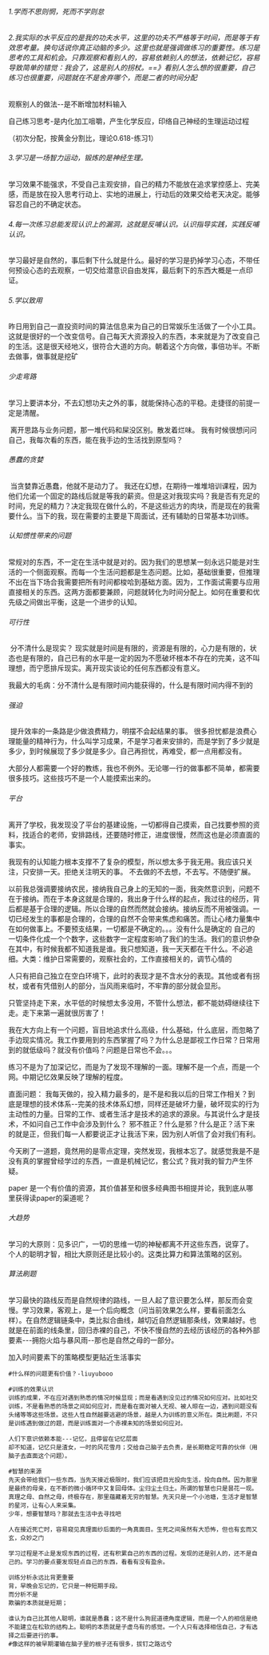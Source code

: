 ###### 1.学而不思则惘，死而不学则怠

###### 2.我实际的水平反应的是我的功夫水平，这里的功夫不严格等于时间，而是等于有效思考量。换句话说你真正动脑的多少。这里也就是强调做练习的重要性。练习是思考的工具和机会。只靠观察和看别人的，容易依赖别人的想法，依赖记忆，容易导致简单的错觉：我会了，这是别人的拐杖。==》看别人怎么想的很重要，自己练习也很重要，问题就在不是舍弃哪个，而是二者的时间分配

观察别人的做法--是不断增加材料输入

自己练习思考-是内化加工咀嚼，产生化学反应，印络自己神经的生理运动过程

（初次分配，按黄金分割比，理论0.618-练习1）



###### 3.学习是一场智力运动，锻炼的是神经生理。

学习效果不能强求，不受自己主观安排，自己的精力不能放在追求掌控感上、完美感，而是放在投入思考行动上、实地的进展上，行动后的效果交给老天决定。能够容忍自己的不确定状态。



###### 4.每一次练习总能发现认识上的漏洞，这就是反哺认识。认识指导实践，实践反哺认识。

学习最好是自然的，事后剩下什么就是什么。最好的学习是扔掉学习心态，不带任何预设心态的去观察，一切交给潜意识自由发挥，最后剩下的东西大概是一点印证。

###### 5.学以致用

​		昨日用到自己一直投资时间的算法信息来为自己的日常娱乐生活做了一个小工具。这就是很好的一个改变信号。自己每天大资源投入的东西，本来就是为了改变自己的生活。这是很天经地义，很符合大道的方向。朝着这个方向做，事倍功半。
​		不断去做事，做事就是挖矿

###### 少走弯路

​		学习上要讲本分，不去幻想功夫之外的事，就能保持心态的平稳。走捷径的前提一定是清醒。

​		离开思路与业务问题，那一堆代码和屎没区别。散发着烂味。
​		我有时候很想问问自己，我每次看的东西，能在我手边的生活找到原型吗？



###### 愚蠢的贪婪

​		当贪婪靠近愚蠢，他就不是动力了。
​		我还在幻想，在期待一堆堆培训课程，因为他们允诺一个固定的路线后就是等我的薪资。但是这对我现实吗？我是否有充足的时间，充足的精力？决定我现在做什么的，不是这些远方的肉块，而是现在的我需要什么。当下的我，现在需要的主要是下周面试，还有辅助的日常基本功训练。



###### 认知惯性带来的问题

​		常规对的东西，不一定在生活中就是对的。因为我们的思想某一刻永远只能是对生活的一个侧面观察。而每一个生活问题都是生态问题。比如，基础很重要，但推理不出在当下场合我需要把所有时间都梭哈到基础方面。因为，工作面试需要与应用直接相关的东西。这两方面都要兼顾，问题就转化为时间分配上。如何在重要和优先级之间做出平衡，这是一个进步的认知。



###### 可行性

​		分不清什么是现实？
​				现实就是时间是有限的，资源是有限的，心力是有限的，状态也是有限的，自己已有的水平是一定的
​				因为不愿破坏根本不存在的完美，这不叫理想，而宁愿排斥现实。离开现实谈论的任何东西都没有意义。

​		我最大的毛病：分不清什么是有限时间内能获得的，什么是有限时间内得不到的



###### 强迫

​		提升效率的一条路是少做浪费精力，明摆不会起结果的事。
​		很多担忧都是浪费心理能量的精神行为，什么叫学习成果，不是学习者来安排的，而是学到了多少就是多少，到时候展现了多少就是多少。自己再担忧，再难受，都一点用都没有。



大部分人都需要一个好的教练，我也不例外。无论哪一行的做事都不简单，都需要很多技巧。这些技巧不是一个人能摸索出来的。



###### 平台

​		离开了学校，我发现没了平台的基建设施，一切都得自己摸索，自己找要参照的资料，找适合的老师，安排路线，还要随时修正，进度很慢，然而这也是必须直面的事实。



我现有的认知能力根本支撑不了复杂的模型，所以想太多于我无用。我应该只关注，只安排一天。拒绝关注明天的事。
		不去做的不去想，不去写。不随便扩展。

​		以前我总强调要接纳农民，接纳我自己身上的无知的一面，我突然意识到，问题不在于接纳。而在于本身这就是合理的，我出身于什么样的起点，我过往的经历，背后都是基于合理的逻辑。所以合理的自然而然就会接纳。接纳反而不用被强调。一切已经发生的事都是合理的，合理的自然不会带来焦虑和痛苦。而让心绪力量集中在如何做事上。
​		不要预支结果，一切都是不确定的。。。没有什么是确定的
​		自己的一切条件化成一个个数字，这些数字一定程度影响了我们的生活。我们的意识参杂在其中，有时候我都不知道我是谁。
​		我只想知道，我一天天都在干什么。不必追细。大类：维护日常需要的，观察社会的，工作直接相关的，调节心情的



人只有把自己独立在空白环境下，此时的表现才是不含水分的表现。其他或者有拐杖，或者有凭借别人的部分，当风雨来临时，不牢靠的部分就会显形。



只管坚持走下来，水平低的时候想太多没用，不管什么想法，都不能妨碍继续往下走。走下来第一遍就很厉害了！



我在大方向上有一个问题，盲目地追求什么高级，什么基础，什么底层，而忽略了手边现实情况。我工作要用到的东西掌握了吗？为什么总是鄙视工作日常？日常用到的就低级吗？就没有价值吗？问题是日常也不会。。。



练习不是为了加深记忆，而是为了发现不理解的一面。理解不是一个点，而是一个网。中期记忆效果反映了理解的程度。



直面问题：
		我每天做的，投入精力最多的，是不是和我以后的日常工作相关？到底是理想的技术体系--完美的技术体系幻想，同样还是破坏力量，破坏现实的行为主动性的力量。日常的工作、或者生活才是技术的追求的源泉。与其说什么才是技术，不如问自己工作中会涉及到什么？
		邪不胜正？什么是邪？什么是正？活下来的就是正，但我们每一人都要说正才让我活下来，因为别人听信了会对我们有利。



今天刷了一道题，竟然用的是零点定理，突然发现，我根本忘了。就感觉我是不是没有真的掌握曾经学过的东西，一直是机械记忆，套公式？我对我的智力产生怀疑。



paper 是一个有价值的资源，其价值甚至和很多经典图书相提并论，我到底从哪里获得读paper的渠道呢？



###### 大趋势

​		学习的大原则：见多识广，一切的思维一切的神秘都离不开这些东西，说穿了。
​		个人的聪明才智，相比大原则还是比较小的。这类比算力和算法策略的区别。



###### 算法刷题

学习最快的路线反而是自然规律的路线，一旦人起了意识要怎么样，那反而会变慢。学习效果，客观上，是一个后向概念（问当前效果怎么样，要看前面怎么样）。在自然逻辑链条中，类比拟合曲线，越切近自然逻辑那条线，效果越好。也就是在前面的线条里，回归赤裸的自己，不快不慢自然的去经历该经历的各种外部要素---拥抱火焰与暴风雨--那也是自然之母的一部分。



加入时间要素下的策略模型更贴近生活事实



```shell
#什么样的问题更有价值？-liuyubooo

```



```shell
#训练的效果认识
训练的成果，不在应对遇到熟悉的情况时候显现；而是看遇到没见过的情况如何应对。比如社交训练，不是看熟悉的场景之间如何应对，而是看在面对被人无视、被人晾在一边，遇到问题没有头绪等等这些场景。这些人性自然越要逃避的场景，越是人为训练的意义所在。类比刷题，不只是训练遇到做过的题，而是训练面对一个赤裸未知的场景如何应对。
```

```
人们下意识依赖本能---记忆，且停留在记忆层面
却不知道，记忆只是渣女，一时的风花雪月；交给自己脑子去负责，是长期稳定可靠的伙伴（用脑子去直面这个问题）。
```

```shell
#智慧的来源
先天会带给我们一些东西，当先天接近极限时，我们应该把目光投向生活，投向自然。因为那里是最终的母亲，在不断的微小循环中又复回母体。尘归尘土归土。所谓的智慧也只是昙花一现。
真理之母、自然之母，终极存在，那里蕴藏着无穷的智慧。先天只是一个小池塘，生活才是智慧的星河，让有心人来采集。
少年，想要智慧吗？那就去生活中去寻找吧

人在接近死亡时，容易窥见真理面纱后面的一角真面目。生死之间虽然有大恐怖，但也有玄而又玄，众妙之门
```

```
学习过程是不止是发现东西的过程，还有积累自己的东西的过程。发现的还是别人的，还不是自己的。学习的要点要发现轻点自己的东西，看看有没有盈余。
```

```shell
训练分析永远比背更重要
背，早晚会忘记的，它只是一种短期手段。
而分析不是
欺骗的本质就是短期；
```

```shell
谁认为自己比其他人聪明，谁就是愚蠢；这不是什么狗屁道德角度逻辑，而是一个人的相信是绝不能建立在松软的结构上。聪明的本质就是子虚乌有的感觉。一个人只有选择相信自己，才有选择之后要进行的事。
#像这样的被早期灌输在脑子里的根子还有很多，拔钉之路远兮
```

